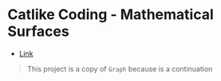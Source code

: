 # Catlike Coding - Mathematical Surfaces

- [Link](https://catlikecoding.com/unity/tutorials/basics/mathematical-surfaces/)

> This project is a copy of `Graph` because is a continuation
